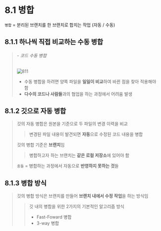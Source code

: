 <h1>8.1 병합</h1>

`병합` = 분리된 브랜치를 한 브랜치로 합치는 작업 (자동 / 수동)

<h2>8.1.1 하나씩 직접 비교하는 수동 병합</h2>

> <h6> - 코드 수동 병합</h6>
> 
> ![811](https://user-images.githubusercontent.com/114467413/202851678-9102d7a5-b413-4959-88b8-a24a7806b55e.png)
> 
> - 수동 병합을 하려면 양쪽 파일을 **일일이 비교**하여 바뀐 점을 찾아 적용해야 함
> - **다수의 코드나 사람들**과의 협업을 하는 과정에서 어려움 발생

<h2>8.1.2 깃으로 자동 병합</h2>

> 깃의 자동 병합은 원본을 기준으로 두 파일의 변경 이력을 비교<br>
>> 변경된 파일 내용이 발견되면 **자동**으로 수정된 코드 내용을 병합<br>
>
> 깃의 병합 기준은 **브랜치**임<br>
>> 병합하고자 하는 브랜치는 **같은 로컬 저장소**에 있어야 함<br>
>
> `충돌` = 병합하는 과정에서 자동으로 **반영하지 못하는 것**들

<h2>8.1.3 병합 방식</h2>

> 깃의 병합 방식은 브랜치를 만들어 **브랜치 내에서 수정 작업**을 하는 방식임<br>
>> 깃 내의 병합을 위한 2가지의 기본적인 알고리즘 방식
>> - Fast-Foward 병합
>> - 3-way 병합
